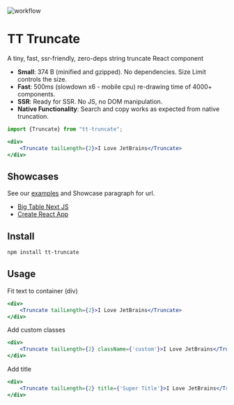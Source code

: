 ![workflow](https://github.com/SinimaWath/tt-truncate/actions/workflows/deployment.yml/badge.svg)

# TT Truncate

A tiny, fast, ssr-friendly, zero-deps string truncate React component

- **Small**: 374 B (minified and gzipped). No dependencies. Size Limit controls the size.
- **Fast**: 500ms (slowdown x6 - mobile cpu) re-drawing time of 4000+ components.
- **SSR**: Ready for SSR. No JS, no DOM manipulation.
- **Native Functionality**: Search and copy works as expected from native truncation.

```jsx
import {Truncate} from "tt-truncate";

<div>
    <Truncate tailLength={2}>I Love JetBrains</Truncate>
</div>
```

## Showcases

See our [examples](/docs/examples) and Showcase paragraph for url.
- [Big Table Next JS](/docs/examples/big-table)
- [Create React App](/docs/examples/cra)

## Install

```bash
npm install tt-truncate
```

## Usage

Fit text to container (div)
```jsx
<div>
    <Truncate tailLength={2}>I Love JetBrains</Truncate>
</div>
```

Add custom classes
```jsx
<div>
    <Truncate tailLength={2} className={'custom'}>I Love JetBrains</Truncate>
</div>
```

Add title

```jsx
<div>
    <Truncate tailLength={2} title={'Super Title'}>I Love JetBrains</Truncate>
</div>
```
